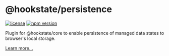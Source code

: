 # @hookstate/persistence

[![license](https://img.shields.io/github/license/avkonst/hookstate)](https://img.shields.io/github/license/avkonst/hookstate) [![npm version](https://img.shields.io/npm/v/@hookstate/persistence.svg?maxAge=300&label=version&colorB=007ec6)](https://www.npmjs.com/package/@hookstate/persistence)

Plugin for @hookstate/core to enable persistence of managed data states to browser's local storage.

[Learn more...](https://hookstate.js.org/docs/extensions-persistence)

